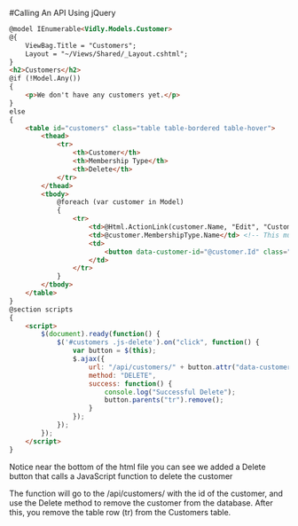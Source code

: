 #Calling An API Using jQuery

```html
@model IEnumerable<Vidly.Models.Customer>
@{
    ViewBag.Title = "Customers";
    Layout = "~/Views/Shared/_Layout.cshtml";
}
<h2>Customers</h2>
@if (!Model.Any())
{
    <p>We don't have any customers yet.</p>
}
else
{
    <table id="customers" class="table table-bordered table-hover">
        <thead>
            <tr>
                <th>Customer</th>
                <th>Membership Type</th>
                <th>Delete</th>
            </tr>
        </thead>
        <tbody>
            @foreach (var customer in Model)
            {
                <tr>
                    <td>@Html.ActionLink(customer.Name, "Edit", "Customers", new {id = customer.Id}, null)</td>
                    <td>@customer.MembershipType.Name</td> <!-- This must be Eager Loaded in the Customers Controller -->
                    <td>
                        <button data-customer-id="@customer.Id" class="btn-link js-delete">Delete</button>
                    </td>
                </tr>
            }
        </tbody>
    </table>
}
@section scripts
{
    <script>
        $(document).ready(function() {
            $('#customers .js-delete').on("click", function() {
                var button = $(this);
                $.ajax({
                    url: "/api/customers/" + button.attr("data-customer-id"),
                    method: "DELETE",
                    success: function() {
                        console.log("Successful Delete");
                        button.parents("tr").remove();
                    }
                });
            });
        });
    </script>
}
```

Notice near the bottom of the html file you can see we added a Delete button that calls a JavaScript function to delete the customer

The function will go to the /api/customers/ with the id of the customer, and use the Delete method to remove the customer from the database. After this, you remove the table row (tr) from the Customers table.
